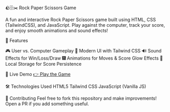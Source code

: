 🪨🗄✂️ Rock Paper Scissors Game

A fun and interactive Rock Paper Scissors game built using HTML, CSS (TailwindCSS), and JavaScript. Play against the computer, track your score, and enjoy smooth animations and sound effects!

🚀 Features

🎮 User vs. Computer Gameplay
🎨 Modern UI with Tailwind CSS
🔊 Sound Effects for Win/Loss/Draw
🎆 Animations for Moves & Score Glow Effects
💾 Local Storage for Score Persistence


📌 Live Demo
[👉 Play the Game](https://rock-papers-scissorsgame.netlify.app/)

🛠️ Technologies Used
HTML5
Tailwind CSS
JavaScript (Vanilla JS)

🤝 Contributing
Feel free to fork this repository and make improvements! Open a PR if you add something useful.
